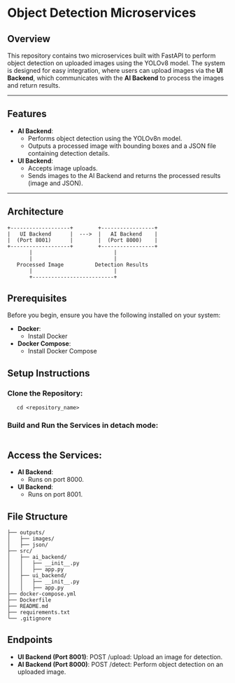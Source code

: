 # Object Detection Microservices

## Overview

This repository contains two microservices built with FastAPI to perform object detection on uploaded images using the YOLOv8 model. The system is designed for easy integration, where users can upload images via the **UI Backend**, which communicates with the **AI Backend** to process the images and return results.

---

## Features

- **AI Backend**:
  - Performs object detection using the YOLOv8n model.
  - Outputs a processed image with bounding boxes and a JSON file containing detection details.
- **UI Backend**:
  - Accepts image uploads.
  - Sends images to the AI Backend and returns the processed results (image and JSON).

---

## Architecture

```plaintext
+-------------------+        +-----------------+
|   UI Backend      |  --->  |   AI Backend    |
|  (Port 8001)      |        |  (Port 8000)    |
+-------------------+        +-----------------+
       |                          |
       |                          |
   Processed Image          Detection Results
       |                          |
       +--------------------------+
```

## Prerequisites
Before you begin, ensure you have the following installed on your system:
- **Docker**:
  - Install Docker
- **Docker Compose**:
  - Install Docker Compose


## Setup Instructions

### Clone the Repository:
```git clone <repository_url>
   cd <repository_name>
```

### Build and Run the Services in detach mode:
```docker-compose up --build -d
```

##  Access the Services:
- **AI Backend**:
  - Runs on port 8000.
- **UI Backend**:
  - Runs on port 8001.


##  File Structure
```
├── outputs/
│   ├── images/        
│   ├── json/          
├── src/
│   ├── ai_backend/    
│   │   ├── __init__.py
│   │   ├── app.py
│   ├── ui_backend/    
│   │   ├── __init__.py
│   │   ├── app.py
├── docker-compose.yml 
├── Dockerfile         
├── README.md          
├── requirements.txt   
└── .gitignore         
```

## Endpoints
- **UI Backend (Port 8001)**: POST /upload: Upload an image for detection.
- **AI Backend (Port 8000)**: POST /detect: Perform object detection on an uploaded image.
